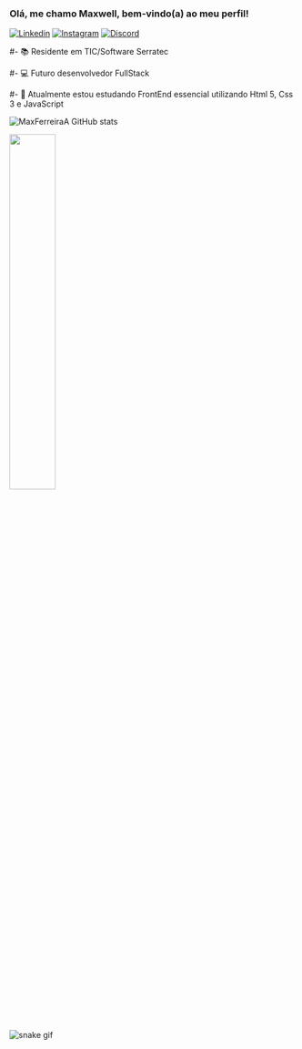 ### Olá, me chamo Maxwell, bem-vindo(a) ao meu perfil!

[![Linkedin](https://img.shields.io/badge/LinkedIn-0077B5?style=for-the-badge&logo=linkedin&logoColor=purple)](https://www.linkedin.com/in/maxwell-ferreira-b2a9a51b1/)
[![Instagram](https://img.shields.io/badge/Instagram-E4405F?style=for-the-badge&logo=instagram&logoColor=purple)](https://www.instagram.com/max_ferreira_araujo/)
[![Discord](https://img.shields.io/badge/Discord-7289DA?style=for-the-badge&logo=discord&logoColor=purple)](https://discord.com/channels/Max_Ferreira#6641)

#- 📚 Residente em TIC/Software Serratec

#- 💻 Futuro desenvolvedor FullStack 

#- 🌱 Atualmente estou estudando FrontEnd essencial utilizando Html 5, Css 3 e JavaScript

![MaxFerreiraA GitHub stats](https://github-readme-stats.vercel.app/api?username=MaxFerreiraA&show_icons=true&theme=tokyonight)
<div><img style="height: auto; width: 40%;" class="img" src="https://github-readme-stats.vercel.app/api/top-langs/?username=MaxFerreiraA&theme=tokyonight&langs_count=8&layout=compact&hide_border=true" /></div>

![snake gif](https://github.com/MaxFerreiraA/MaxFerreiraA/blob/output/github-contribution-grid-snake.svg)





